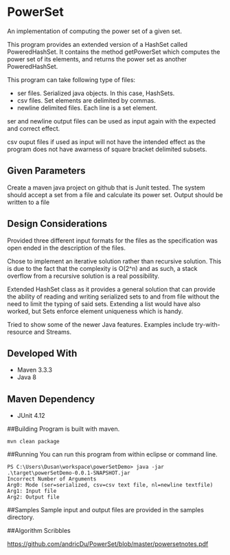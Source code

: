 # PowerSet
An implementation of computing the power set of a given set. 

This program provides an extended version of a HashSet called PoweredHashSet. It contains the method getPowerSet which computes the power set of its elements, and returns the power set as another PoweredHashSet.

This program can take following type of files:

* ser files. Serialized java objects. In this case, HashSets.
* csv files. Set elements are delimited by commas. 
* newline delimited files. Each line is a set element.

ser and newline output files can be used as input again with the expected and correct effect. 

csv ouput files if used as input will not have the intended effect as the program does not have awarness of square bracket delimited subsets. 

## Given Parameters
Create a maven java project on github that is Junit tested.  The system should accept a set from a file and calculate its power set. Output should be written to a file

## Design Considerations
Provided three different input formats for the files as the specification was open ended in the description of the files. 

Chose to implement an iterative solution rather than recursive solution. This is due to the fact that the complexity is O(2^n) and as such, a stack overflow from a recursive solution is a real possibility. 

Extended HashSet class as it provides a general solution that can provide the ability of reading and writing serialized sets to and from file without the need to limit the typing of said sets. Extending a list would have also worked, but Sets enforce element uniqueness which is handy. 

Tried to show some of the newer Java features. Examples include try-with-resource and Streams.

## Developed With

* Maven 3.3.3
* Java 8

## Maven Dependency

* JUnit 4.12

##Building
Program is built with maven.

```
mvn clean package
```

##Running
You can run this program from within eclipse or command line.

```
PS C:\Users\Dusan\workspace\powerSetDemo> java -jar .\target\powerSetDemo-0.0.1-SNAPSHOT.jar
Incorrect Number of Arguments
Arg0: Mode (ser=serialized, csv=csv text file, nl=newline textfile)
Arg1: Input file
Arg2: Output file
```

##Samples
Sample input and output files are provided in the samples directory.

##Algorithm Scribbles

https://github.com/andricDu/PowerSet/blob/master/powersetnotes.pdf
